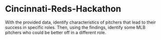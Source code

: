 # Cincinnati-Reds-Hackathon
With the provided data, identify characteristics of pitchers that lead to their success in specific roles. Then, using the findings, identify some MLB pitchers who could be better off in a different role.
